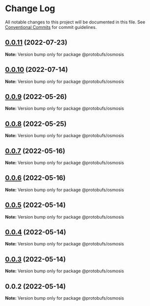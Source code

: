 # Change Log

All notable changes to this project will be documented in this file.
See [Conventional Commits](https://conventionalcommits.org) for commit guidelines.

## [0.0.11](https://github.com/cosmology-tech/proto-registry/compare/@protobufs/osmosis@0.0.10...@protobufs/osmosis@0.0.11) (2022-07-23)

**Note:** Version bump only for package @protobufs/osmosis





## [0.0.10](https://github.com/cosmology-tech/proto-registry/compare/@protobufs/osmosis@0.0.9...@protobufs/osmosis@0.0.10) (2022-07-14)

**Note:** Version bump only for package @protobufs/osmosis





## [0.0.9](https://github.com/cosmology-tech/proto-registry/compare/@protobufs/osmosis@0.0.8...@protobufs/osmosis@0.0.9) (2022-05-26)

**Note:** Version bump only for package @protobufs/osmosis





## [0.0.8](https://github.com/cosmology-tech/proto-registry/compare/@protobufs/osmosis@0.0.7...@protobufs/osmosis@0.0.8) (2022-05-25)

**Note:** Version bump only for package @protobufs/osmosis





## [0.0.7](https://github.com/cosmology-tech/proto-registry/compare/@protobufs/osmosis@0.0.6...@protobufs/osmosis@0.0.7) (2022-05-16)

**Note:** Version bump only for package @protobufs/osmosis





## [0.0.6](https://github.com/cosmology-tech/proto-registry/compare/@protobufs/osmosis@0.0.5...@protobufs/osmosis@0.0.6) (2022-05-16)

**Note:** Version bump only for package @protobufs/osmosis





## [0.0.5](https://github.com/cosmology-tech/proto-registry/compare/@protobufs/osmosis@0.0.4...@protobufs/osmosis@0.0.5) (2022-05-14)

**Note:** Version bump only for package @protobufs/osmosis





## [0.0.4](https://github.com/cosmology-tech/proto-registry/compare/@protobufs/osmosis@0.0.3...@protobufs/osmosis@0.0.4) (2022-05-14)

**Note:** Version bump only for package @protobufs/osmosis





## [0.0.3](https://github.com/cosmology-tech/proto-registry/compare/@protobufs/osmosis@0.0.2...@protobufs/osmosis@0.0.3) (2022-05-14)

**Note:** Version bump only for package @protobufs/osmosis





## 0.0.2 (2022-05-14)

**Note:** Version bump only for package @protobufs/osmosis
